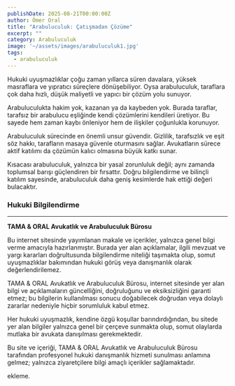 ```yaml
---
publishDate: 2025-08-21T00:00:00Z
author: Ömer Oral
title: "Arabuluculuk: Çatışmadan Çözüme"
excerpt: ""
category: Arabuluculuk
image: '~/assets/images/arabuluculuk1.jpg'
tags:
  - arabuluculuk
---
```


Hukuki uyuşmazlıklar çoğu zaman yıllarca süren davalara, yüksek masraflara ve yıpratıcı süreçlere dönüşebiliyor. Oysa arabuluculuk, taraflara çok daha hızlı, düşük maliyetli ve yapıcı bir çözüm yolu sunuyor.

Arabuluculukta hakim yok, kazanan ya da kaybeden yok. Burada taraflar, tarafsız bir arabulucu eşliğinde kendi çözümlerini kendileri üretiyor. Bu sayede hem zaman kaybı önleniyor hem de ilişkiler çoğunlukla korunuyor.

Arabuluculuk sürecinde en önemli unsur güvendir. Gizlilik, tarafsızlık ve eşit söz hakkı, tarafların masaya güvenle oturmasını sağlar. Avukatların sürece aktif katılımı da çözümün kalıcı olmasına büyük katkı sunar.

Kısacası arabuluculuk, yalnızca bir yasal zorunluluk değil; aynı zamanda toplumsal barışı güçlendiren bir fırsattır. Doğru bilgilendirme ve bilinçli katılım sayesinde, arabuluculuk daha geniş kesimlerde hak ettiği değeri bulacaktır.

### Hukuki Bilgilendirme
---

**TAMA & ORAL Avukatlık ve Arabuluculuk Bürosu**

Bu internet sitesinde yayımlanan makale ve içerikler, yalnızca genel bilgi verme amacıyla hazırlanmıştır. Burada yer alan açıklamalar, ilgili mevzuat ve yargı kararları doğrultusunda bilgilendirme niteliği taşımakta olup, somut uyuşmazlıklar bakımından hukuki görüş veya danışmanlık olarak değerlendirilemez.

TAMA & ORAL Avukatlık ve Arabuluculuk Bürosu, internet sitesinde yer alan bilgi ve açıklamaların güncelliğini, doğruluğunu ve eksiksizliğini garanti etmez; bu bilgilerin kullanılması sonucu doğabilecek doğrudan veya dolaylı zararlar nedeniyle hiçbir sorumluluk kabul etmez.

Her hukuki uyuşmazlık, kendine özgü koşullar barındırdığından, bu sitede yer alan bilgiler yalnızca genel bir çerçeve sunmakta olup, somut olaylarda mutlaka bir avukata danışılması gerekmektedir.

Bu site ve içeriği, TAMA & ORAL Avukatlık ve Arabuluculuk Bürosu tarafından profesyonel hukuki danışmanlık hizmeti sunulması anlamına gelmez; yalnızca ziyaretçilere bilgi amaçlı içerikler sağlamaktadır.

ekleme.